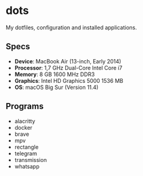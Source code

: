 # dots

My dotfiles, configuration and installed applications.

## Specs

- **Device**: MacBook Air (13-inch, Early 2014)
- **Processor**: 1,7 GHz Dual-Core Intel Core i7
- **Memory**: 8 GB 1600 MHz DDR3
- **Graphics**: Intel HD Graphics 5000 1536 MB
- **OS**: macOS Big Sur (Version 11.4)

## Programs

- alacritty
- docker
- brave
- mpv
- rectangle
- telegram
- transmission
- whatsapp
